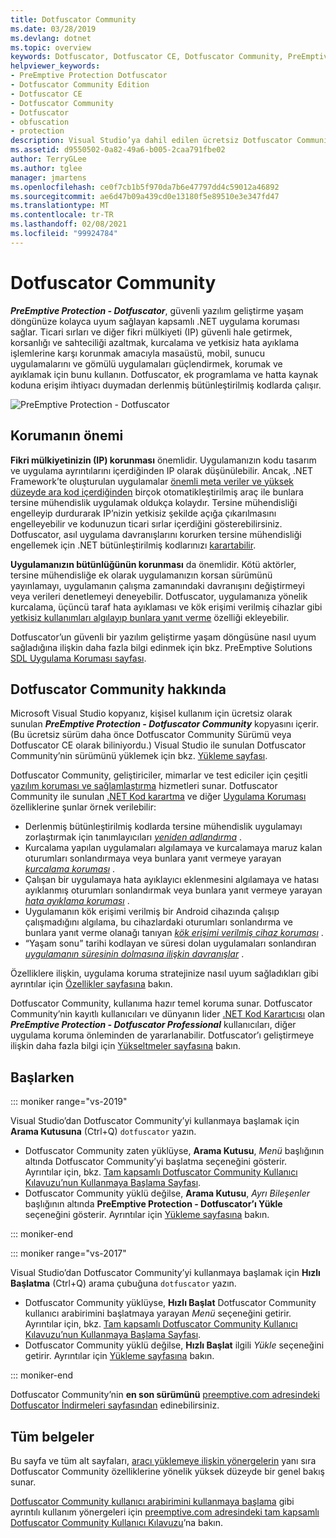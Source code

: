 ```yaml
---
title: Dotfuscator Community
ms.date: 03/28/2019
ms.devlang: dotnet
ms.topic: overview
keywords: Dotfuscator, Dotfuscator CE, Dotfuscator Community, PreEmptive, PreEmptive Solutions, PreEmptive Protection, koruma, topluluk sürümü, kod karartma, .NET, ücretsiz, Visual Studio 2019, Visual Studio 2017, Visual Studio
helpviewer_keywords:
- PreEmptive Protection Dotfuscator
- Dotfuscator Community Edition
- Dotfuscator CE
- Dotfuscator Community
- Dotfuscator
- obfuscation
- protection
description: Visual Studio’ya dahil edilen ücretsiz Dotfuscator Community kopyasıyla .NET uygulamalarınızı korumayı öğrenin.
ms.assetid: d9550502-0a82-49a6-b005-2caa791fbe02
author: TerryGLee
ms.author: tglee
manager: jmartens
ms.openlocfilehash: ce0f7cb1b5f970da7b6e47797dd4c59012a46892
ms.sourcegitcommit: ae6d47b09a439cd0e13180f5e89510e3e347fd47
ms.translationtype: MT
ms.contentlocale: tr-TR
ms.lasthandoff: 02/08/2021
ms.locfileid: "99924784"
---
```

# <a name="dotfuscator-community"></a>Dotfuscator Community

***PreEmptive Protection - Dotfuscator***, güvenli yazılım geliştirme yaşam döngünüze kolayca uyum sağlayan kapsamlı .NET uygulama koruması sağlar.
Ticari sırları ve diğer fikri mülkiyeti (IP) güvenli hale getirmek, korsanlığı ve sahteciliği azaltmak, kurcalama ve yetkisiz hata ayıklama işlemlerine karşı korunmak amacıyla masaüstü, mobil, sunucu uygulamalarını ve gömülü uygulamaları güçlendirmek, korumak ve ayıklamak için bunu kullanın.
Dotfuscator, ek programlama ve hatta kaynak koduna erişim ihtiyacı duymadan derlenmiş bütünleştirilmiş kodlarda çalışır.

![PreEmptive Protection - Dotfuscator](media/header.svg)

## <a name="why-protection-matters"></a>Korumanın önemi

**Fikri mülkiyetinizin (IP) korunması** önemlidir.
Uygulamanızın kodu tasarım ve uygulama ayrıntılarını içerdiğinden IP olarak düşünülebilir.
Ancak, .NET Framework’te oluşturulan uygulamalar [önemli meta veriler ve yüksek düzeyde ara kod içerdiğinden][assemblies] birçok otomatikleştirilmiş araç ile bunlara tersine mühendislik uygulamak oldukça kolaydır.
Tersine mühendisliği engelleyip durdurarak IP’nizin yetkisiz şekilde açığa çıkarılmasını engelleyebilir ve kodunuzun ticari sırlar içerdiğini gösterebilirsiniz.
Dotfuscator, asıl uygulama davranışlarını korurken tersine mühendisliği engellemek için .NET bütünleştirilmiş kodlarınızı [karartabilir][obfuscation].

**Uygulamanızın bütünlüğünün korunması** da önemlidir.
Kötü aktörler, tersine mühendisliğe ek olarak uygulamanızın korsan sürümünü yayınlamayı, uygulamanın çalışma zamanındaki davranışını değiştirmeyi veya verileri denetlemeyi deneyebilir.
Dotfuscator, uygulamanıza yönelik kurcalama, üçüncü taraf hata ayıklaması ve kök erişimi verilmiş cihazlar gibi [yetkisiz kullanımları algılayıp bunlara yanıt verme][checks] özelliği ekleyebilir.

Dotfuscator’un güvenli bir yazılım geliştirme yaşam döngüsüne nasıl uyum sağladığına ilişkin daha fazla bilgi edinmek için bkz. PreEmptive Solutions [SDL Uygulama Koruması sayfası][sdl-protection].

## <a name="about-dotfuscator-community"></a>Dotfuscator Community hakkında

Microsoft Visual Studio kopyanız, kişisel kullanım için ücretsiz olarak sunulan ***PreEmptive Protection - Dotfuscator Community*** kopyasını içerir.
(Bu ücretsiz sürüm daha önce Dotfuscator Community Sürümü veya Dotfuscator CE olarak biliniyordu.) Visual Studio ile sunulan Dotfuscator Community’nin sürümünü yüklemek için bkz. [Yükleme sayfası][install].

Dotfuscator Community, geliştiriciler, mimarlar ve test ediciler için çeşitli [yazılım koruması ve sağlamlaştırma][software-protection] hizmetleri sunar.
Dotfuscator Community ile sunulan [.NET Kod karartma][obfuscation] ve diğer [Uygulama Koruması][app-protection] özelliklerine şunlar örnek verilebilir:

* Derlenmiş bütünleştirilmiş kodlarda tersine mühendislik uygulamayı zorlaştırmak için tanımlayıcıları *[yeniden adlandırma][renaming]* .
* Kurcalama yapılan uygulamaları algılamaya ve kurcalamaya maruz kalan oturumları sonlandırmaya veya bunlara yanıt vermeye yarayan *[kurcalama koruması][tamper]* .
* Çalışan bir uygulamaya hata ayıklayıcı eklenmesini algılamaya ve hatası ayıklanmış oturumları sonlandırmak veya bunlara yanıt vermeye yarayan *[hata ayıklama koruması][debug]* .
* Uygulamanın kök erişimi verilmiş bir Android cihazında çalışıp çalışmadığını algılama, bu cihazlardaki oturumları sonlandırma ve bunlara yanıt verme olanağı tanıyan *[kök erişimi verilmiş cihaz koruması][root]* .
* “Yaşam sonu” tarihi kodlayan ve süresi dolan uygulamaları sonlandıran *[uygulamanın süresinin dolmasına ilişkin davranışlar][shelflife]* .

Özelliklere ilişkin, uygulama koruma stratejinize nasıl uyum sağladıkları gibi ayrıntılar için [Özellikler sayfasına][capabilities] bakın.

Dotfuscator Community, kullanıma hazır temel koruma sunar.
Dotfuscator Community’nin kayıtlı kullanıcıları ve dünyanın lider [.NET Kod Karartıcısı][net-obfuscator] olan ***PreEmptive Protection - Dotfuscator Professional*** kullanıcıları, diğer uygulama koruma önleminden de yararlanabilir.
Dotfuscator’ı geliştirmeye ilişkin daha fazla bilgi için [Yükseltmeler sayfasına][upgrades] bakın.

## <a name="getting-started"></a>Başlarken

::: moniker range="vs-2019"

Visual Studio’dan Dotfuscator Community’yi kullanmaya başlamak için **Arama Kutusuna** (Ctrl+Q) `dotfuscator` yazın.

* Dotfuscator Community zaten yüklüyse, **Arama Kutusu**, *Menü* başlığının altında Dotfuscator Community’yi başlatma seçeneğini gösterir. Ayrıntılar için, bkz. [Tam kapsamlı Dotfuscator Community Kullanıcı Kılavuzu’nun Kullanmaya Başlama Sayfası][get-started].
* Dotfuscator Community yüklü değilse, **Arama Kutusu**, *Ayrı Bileşenler* başlığının altında **PreEmptive Protection - Dotfuscator’ı Yükle** seçeneğini gösterir. Ayrıntılar için [Yükleme sayfasına][install] bakın.

::: moniker-end

::: moniker range="vs-2017"

Visual Studio’dan Dotfuscator Community’yi kullanmaya başlamak için **Hızlı Başlatma** (Ctrl+Q) arama çubuğuna `dotfuscator` yazın.

* Dotfuscator Community yüklüyse, **Hızlı Başlat** Dotfuscator Community kullanıcı arabirimini başlatmaya yarayan *Menü* seçeneğini getirir. Ayrıntılar için, bkz. [Tam kapsamlı Dotfuscator Community Kullanıcı Kılavuzu’nun Kullanmaya Başlama Sayfası][get-started].
* Dotfuscator Community yüklü değilse, **Hızlı Başlat** ilgili *Yükle* seçeneğini getirir. Ayrıntılar için [Yükleme sayfasına][install] bakın.

::: moniker-end

Dotfuscator Community’nin **en son sürümünü** [preemptive.com adresindeki Dotfuscator İndirmeleri sayfasından][download] edinebilirsiniz.

## <a name="full-documentation"></a>Tüm belgeler

Bu sayfa ve tüm alt sayfaları, [aracı yüklemeye ilişkin yönergelerin][install] yanı sıra Dotfuscator Community özelliklerine yönelik yüksek düzeyde bir genel bakış sunar.

[Dotfuscator Community kullanıcı arabirimini kullanmaya başlama][get-started] gibi ayrıntılı kullanım yönergeleri için [preemptive.com adresindeki tam kapsamlı Dotfuscator Community Kullanıcı Kılavuzu][full]’na bakın.

<!-- Copyright © 2019 PreEmptive Solutions, LLC -->

[assemblies]:  /dotnet/standard/assembly-format
[software-protection]:  https://www.preemptive.com/software-protection
[obfuscation]:  https://www.preemptive.com/obfuscation
[app-protection]:  https://www.preemptive.com/application-protection
[sdl-protection]:  https://www.preemptive.com/solutions/SDL-App-Protection
[net-obfuscator]:  https://www.preemptive.com/products/dotfuscator/overview
[download]:  https://www.preemptive.com/products/dotfuscator/downloads

[install]:  install.md
[capabilities]:  capabilities.md
[upgrades]:  upgrades.md

[get-started]:  https://www.preemptive.com/dotfuscator/ce/docs/help/gui_getstarted.html

[renaming]:  https://www.preemptive.com/dotfuscator/ce/docs/help/obfuscation_renaming.html

[checks]:  https://www.preemptive.com/dotfuscator/ce/docs/help/checks_overview.html
[tamper]:  https://www.preemptive.com/dotfuscator/ce/docs/help/checks_tamper.html
[debug]:  https://www.preemptive.com/dotfuscator/ce/docs/help/checks_debug.html
[root]: https://www.preemptive.com/dotfuscator/ce/docs/help/checks_root.html
[shelflife]:  https://www.preemptive.com/dotfuscator/ce/docs/help/checks_shelflife.html

[full]:  https://www.preemptive.com/dotfuscator/ce/docs/help/index.html
